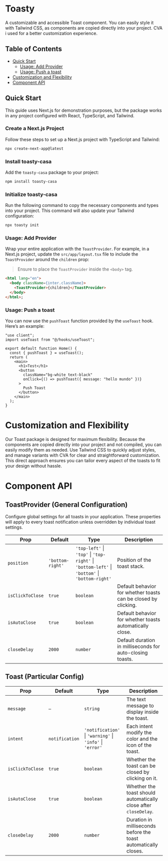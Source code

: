 # Toasty
A customizable and accessible Toast component. You can easily style it with Tailwind CSS, as components are copied directly into your project. CVA i used for a better customization experience.


## Table of Contents
  - [Quick Start](#quick-start)
    - [Usage: Add Provider](#usage-add-provider)
    - [Usage: Push a toast](#usage-push-a-toast)
- [Customization and Flexibility](#customization-and-flexibility)
- [Component API](#component-api)
    
## Quick Start

This guide uses Next.js for demonstration purposes, but the package works in any project configured with React, TypeScript, and Tailwind.

### Create a Next.js Project

Follow these steps to set up a Next.js project with TypeScript and Tailwind:

```bash
npx create-next-app@latest
```

### Install toasty-casa

Add the `toasty-casa` package to your project:

```bash
npm install toasty-casa
```

### Initialize toasty-casa

Run the following command to copy the necessary components and types into your project. This command will also update your Tailwind configuration:

```bash
npx toasty init
```

### Usage: Add Provider

Wrap your entire application with the `ToastProvider`. For example, in a Next.js project, update the `src/app/layout.tsx` file to include the `ToastProvider` around the `children` prop:

> Ensure to place the `ToastProvider` inside the `<body>` tag.

```html
<html lang="en">
  <body className={inter.className}>
    <ToastProvider>{children}</ToastProvider>
  </body>
</html>;
```

### Usage: Push a toast

You can now use the `pushToast` function provided by the `useToast` hook. Here’s an example:

```tsx
"use client";
import useToast from "@/hooks/useToast";

export default function Home() {
  const { pushToast } = useToast();
  return (
    <main>
      <h1>Test</h1>
      <button
        className="bg-white text-black"
        onClick={() => pushToast({ message: "hello mundo" })}
      >
        Push Toast
      </button>
    </main>
  );
}
```

# Customization and Flexibility

Our Toast package is designed for maximum flexibility. Because the components are copied directly into your project and not compiled, you can easily modify them as needed. Use Tailwind CSS to quickly adjust styles, and manage variants with CVA for clear and straightforward customization. This direct approach ensures you can tailor every aspect of the toasts to fit your design without hassle.

# Component API

## ToastProvider (General Configuration)
Configure global settings for all toasts in your application. These properties will apply to every toast notification unless overridden by individual toast settings.

|Prop|Default|Type|Description|
|---|---|---|---|
| `position` | `'bottom-right'` | `'top-left'` \| `'top'` \| `'top-right'` \| `'bottom-left'` \| `'bottom'` \| `'bottom-right'` | Position of the toast stack. |
|`isClickToClose`|`true`|`boolean`|Default behavior for whether toasts can be closed by clicking.|
|`isAutoClose`|`true`|`boolean`|Default behavior for whether toasts automatically close.|
|`closeDelay`|`2000`|`number`|Default duration in milliseconds for auto-closing toasts.|

## Toast (Particular Config)

| Prop             | Default        | Type                                              | Description                                                      |
| ---------------- | -------------- | ------------------------------------------------- | ---------------------------------------------------------------- |
| `message`        | `—`            | `string`                                          | The text message to display inside the toast.                    |
| `intent`         | `notification` | `'notification'` \| `'warning'` \| `'info'` \| `'error'` | Each intent modify the color and the icon of the toast.   |
| `isClickToClose` | `true`         | `boolean`                                         | Whether the toast can be closed by clicking on it.               |
| `isAutoClose`    | `true`         | `boolean`                                         | Whether the toast should automatically close after `closeDelay`. |
| `closeDelay`     | `2000`         | `number`                                          | Duration in milliseconds before the toast automatically closes.  |


